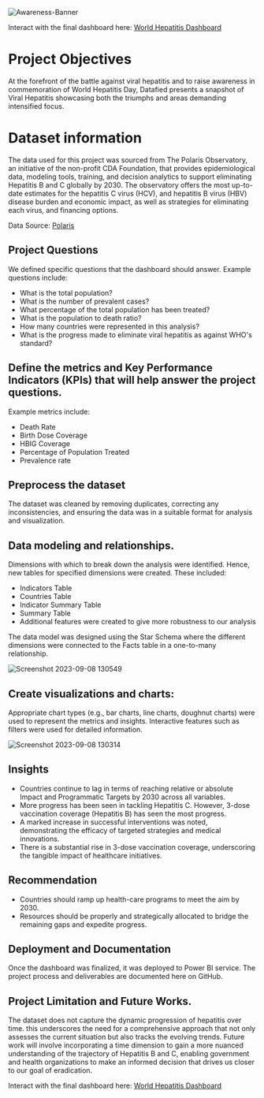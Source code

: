 ![Awareness-Banner](https://github.com/Datafyde/World_Hepatitis/assets/135570337/1d0b64f7-a3e4-44ad-9fdb-3459c422ec2b)

Interact with the final dashboard here:
[World Hepatitis Dashboard](http://bit.ly/viral-hepatitis-dashboard)

# Project Objectives
At the forefront of the battle against viral hepatitis and to raise awareness in commemoration of World Hepatitis Day, Datafied presents a snapshot of Viral Hepatitis showcasing both the triumphs and areas demanding intensified focus. 

# Dataset information
The data used for this project was sourced from The Polaris Observatory, an initiative of the non-profit CDA Foundation, that provides epidemiological data, modeling tools, training, and decision analytics to support eliminating Hepatitis B and C globally by 2030. The observatory offers the most up-to-date estimates for the hepatitis C virus (HCV), and hepatitis B virus (HBV) disease burden and economic impact, as well as strategies for eliminating each virus, and financing options. 

Data Source: [Polaris](https://cdafound.org/polaris/)


## Project Questions
We defined specific questions that the dashboard should answer. Example questions include:
- What is the total population?
- What is the number of prevalent cases?
- What percentage of the total population has been treated?
- What is the population to death ratio?
- How many countries were represented in this analysis?
- What is the progress made to eliminate viral hepatitis as against WHO's standard?

## Define the metrics and Key Performance Indicators (KPIs) that will help answer the project questions. 
Example metrics include:
- Death Rate
- Birth Dose Coverage
- HBIG Coverage
- Percentage of Population Treated
- Prevalence rate

## Preprocess the dataset
The dataset was cleaned by removing duplicates, correcting any inconsistencies, and ensuring the data was in a suitable format for analysis and visualization.

## Data modeling and relationships.
Dimensions with which to break down the analysis were identified. Hence, new tables for specified dimensions were created. These included:
- Indicators Table
- Countries Table
- Indicator Summary Table
- Summary Table
- Additional features were created to give more robustness to our analysis

The data model was designed using the Star Schema where the different dimensions were connected to the Facts table in a one-to-many relationship.

![Screenshot 2023-09-08 130549](https://github.com/Datafyde/World_Hepatitis/assets/135570337/5e41cf0a-f461-44ad-9de2-cd2379b9073f)

## Create visualizations and charts:
Appropriate chart types (e.g., bar charts, line charts, doughnut charts) were used to represent the metrics and insights. Interactive features such as filters were used for detailed information.

![Screenshot 2023-09-08 130314](https://github.com/Datafyde/World_Hepatitis/assets/135570337/53eb6268-1011-4c43-9d4e-0cab7dbe6250)

## Insights
- Countries continue to lag in terms of reaching relative or absolute Impact and Programmatic Targets by 2030 across all variables.
- More progress has been seen in tackling Hepatitis C. However, 3-dose vaccination coverage (Hepatitis B) has seen the most progress.
- A marked increase in successful interventions was noted, demonstrating the efficacy of targeted strategies and medical innovations.
- There is a substantial rise in 3-dose vaccination coverage, underscoring the tangible impact of healthcare initiatives.

## Recommendation
- Countries should ramp up health-care programs to meet the aim by 2030.
- Resources should be properly and strategically allocated to bridge the remaining gaps and expedite progress.

## Deployment and Documentation
Once the dashboard was finalized, it was deployed to Power BI service. The project process and deliverables are documented here on GitHub.

## Project Limitation and Future Works.
The dataset does not capture the dynamic progression of hepatitis over time. this underscores the need for a comprehensive approach that not only assesses the current situation but also tracks the evolving trends. Future work will involve incorporating a time dimension to gain a more nuanced understanding of the trajectory of Hepatitis B and C, enabling government and health organizations to make an informed decision that drives us closer to our goal of eradication.

Interact with the final dashboard here:
[World Hepatitis Dashboard](http://bit.ly/viral-hepatitis-dashboard)
